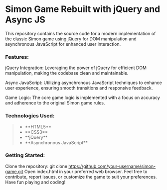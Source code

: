 
# Simon Game Rebuilt with jQuery and Async JS

This repository contains the source code for a modern implementation of the classic Simon game using jQuery for DOM manipulation and asynchronous JavaScript for enhanced user interaction.

### Features:

jQuery Integration: Leveraging the power of jQuery for efficient DOM manipulation, making the codebase clean and maintainable.

Async JavaScript: Utilizing asynchronous JavaScript techniques to enhance user experience, ensuring smooth transitions and responsive feedback.

Game Logic: The core game logic is implemented with a focus on accuracy and adherence to the original Simon game rules.

### Technologies Used:

>  <ul>
>   <li>**HTML5**</li>
>   <li>**CSS3**</li>
>   <li> **jQuery**</li>
>   <li>**Asynchronous JavaScript**</li>
>  </ul>


### Getting Started:
Clone the repository: git clone https://github.com/your-username/simon-game.git
Open index.html in your preferred web browser.
Feel free to contribute, report issues, or customize the game to suit your preferences. Have fun playing and coding!
